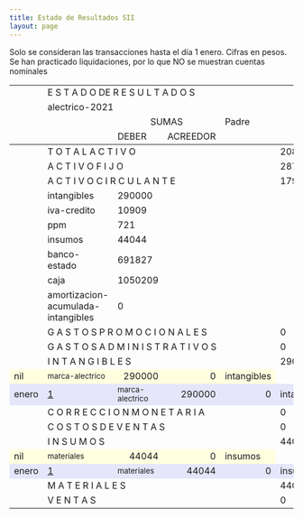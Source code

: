 ```yaml
--- 
title: Estado de Resultados SII
layout: page
--- 
```



Solo se consideran las transacciones hasta el día 1	enero.
Cifras en pesos.
Se han practicado liquidaciones, por lo que NO se muestran cuentas nominales
<table rules='groups'>
<tr> <td></td><td colspan='4'> E S T A D O  DE R E S U L T A D O S </td> </tr>
<tr> <td></td><td colspan='4'> alectrico-2021</td></tr>
<tr> <td></td><td> </td> <td align='center' colspan= '2'>SUMAS</td><td> Padre </td> </tr>
<tr> <td></td><td></td>  <td>DEBER</td> <td>ACREEDOR</td> </tr>
<tbody>
<tr> <td></td><td colspan='4'> T O T A L    A C T I V O  </td> <td> 2085294</td> </tr>
<tr> <td></td><td colspan='4'> A C T I V O    F I J O</td> <td> 287584</td> </tr>
<tr> <td></td><td colspan='4'> A C T I V O    C I R C U L A N T E</td> <td> 1797710</td> </tr>
<tr> <td></td><td>intangibles</td><td> 290000</td> </tr>
<tr> <td></td><td>iva-credito</td><td> 10909</td> </tr>
<tr> <td></td><td>ppm</td><td> 721</td> </tr>
<tr> <td></td><td>insumos</td><td> 44044</td> </tr>
<tr> <td></td><td>banco-estado</td><td> 691827</td> </tr>
<tr> <td></td><td>caja</td><td> 1050209</td> </tr>
<tr> <td></td><td>amortizacion-acumulada-intangibles</td><td> 0</td> </tr>
<tr> <td></td><td colspan='4'> G A S T O S    P R O M O C I O N A L E S </td> <td> 0</td> </tr>
<tr> <td></td><td colspan='4'> G A S T O S     A D M I N I S T R A T I V O S </td> <td> 0</td></tr>
<tr> <td></td><td colspan='4'> I N T A N G I B L E S </td> <td>290000</td> </tr>
<tr style='background-color: lightyellow'>
<td>nil</td><td><small> marca-alectrico </small> </td> <td align='right'> 290000</td> <td align='right'>0</td> <td> intangibles</td>
</tr>
<tr style='background-color: lavender'>
<td> enero</td><td> <a href= '/alectrico-2021/libro-diario#Partida-1'>1</a></td><td><small> marca-alectrico </small> </td> <td align='right'> 290000</td> <td align='right'>0</td> <td> intangibles</td>
</tr>
<tr> <td></td><td colspan='4'> C O R R E C C I O N    M O N E T A R I A</td><td> 0</td> </tr>
<tr> <td></td><td colspan='4'> C O S T O S   D E    V E N T A S </td> <td> 0</td></tr>
<tr> <td></td><td colspan='4'> I N S U M O S</td> <td>44044</td></tr>
<tr  style='background-color: lightyellow'>
<td> nil</td><td><small> materiales </small> </td> <td align='right'> 44044</td> <td align='right'>0</td> <td> insumos</td>
</tr>
<tr style='background-color: lavender'>
<td> enero</td><td><a href= '/alectrico-2021/libro-diario#Partida-1'>1</a></td><td><small> materiales </small> </td> <td align='right'> 44044</td> <td align='right'>0</td> <td> insumos</td>
</tr>
<tr> <td></td><td colspan='4'> M A T E R I A L E S </td> <td> 44044</td> </tr>
<tr> <td></td><td colspan='4'> V E N T A S </td><td> 0</td> </tr>
